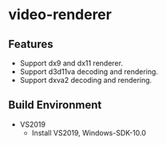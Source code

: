 # video-renderer
## Features
- Support dx9 and dx11 renderer.
- Support d3d11va decoding and rendering.
- Support dxva2 decoding and rendering.

## Build Environment
- VS2019
    - Install VS2019, Windows-SDK-10.0